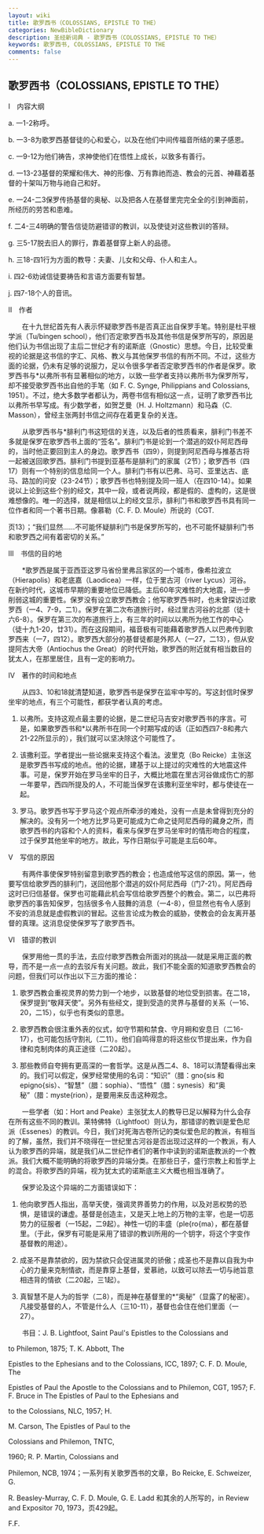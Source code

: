 ```yaml
---
layout: wiki
title: 歌罗西书（COLOSSIANS, EPISTLE TO THE）
categories: NewBibleDictionary
description: 圣经新词典 - 歌罗西书（COLOSSIANS, EPISTLE TO THE）
keywords: 歌罗西书, COLOSSIANS, EPISTLE TO THE
comments: false
---
```


## 歌罗西书（COLOSSIANS, EPISTLE TO THE）

Ⅰ　内容大纲

a. 一1-2称呼。

b. 一3-8为歌罗西基督徒的心和爱心，以及在他们中间传福音所结的果子感恩。

c. 一9-12为他们祷告，求神使他们在悟性上成长，以致多有善行。

d. 一13-23基督的荣耀和伟大、神的形像、万有靠祂而造、教会的元首、神藉着基督的十架叫万物与祂自己和好。

e. 一24-二3保罗传扬基督的奥秘、以及把各人在基督里完完全全的引到神面前，所经历的劳苦和患难。

f. 二4-三4明确的警告信徒防避错谬的教训，以及使徒对这些教训的答辩。

g. 三5-17脱去旧人的罪行，靠着基督穿上新人的品德。

h. 三18-四1行为方面的教导：夫妻、儿女和父母、仆人和主人。

i. 四2-6劝诫信徒要祷告和言语方面要有智慧。

j. 四7-18个人的音讯。

Ⅱ　作者

　　在十九世纪首先有人表示怀疑歌罗西书是否真正出自保罗手笔。特别是杜平根学派（Tu/bingen school），他们否定歌罗西书及其他书信是保罗所写的，原因是他们认为书信出现了主后二世纪才有的诺斯底（Gnostic）思想。今日，比较受重视的论据是这书信的字汇、风格、教义与其他保罗书信的有所不同。不过，这些方面的论据，仍未有足够的说服力，足以令很多学者否定歌罗西书的作者是保罗。歌罗西书与*以弗所书有显著相似的地方，以致一些学者支持以弗所书为保罗所写，却不接受歌罗西书出自他的手笔（如 F. C. Synge, Philippians and Colossians, 1951）。不过，绝大多数学者都认为，两卷书信有相似这一点，证明了歌罗西书比以弗所书早写成。有少数学者，如贺芝曼（H. J. Holtzmann）和马森（C. Masson），曾经主张两封书信之间存在着更复杂的关连。

　　从歌罗西书与*腓利门书这短信的关连，以及后者的性质看来，腓利门书差不多就是保罗在歌罗西书上面的“签名”。腓利门书是论到一个潜逃的奴仆阿尼西母的，当时他正要回到主人的身边。歌罗西书（四9），则提到阿尼西母与推基古将一起被送回歌罗西。腓利门书提到亚基布是腓利门的家属（2节）；歌罗西书（四17）则有一个特别的信息给同一个人。腓利门书有以巴弗、马可、亚里达古、底马、路加的问安（23-24节）；歌罗西书也特别提及同一班人（在四10-14）。如果说以上论到这些个别的经文，其中一段，或者说两段，都是假的、虚构的，这是很难想像的。唯一的选择，就是相信以上的经文显示，腓利门书和歌罗西书具有同一位作者和同一个著书日期。像慕勒（C. F. D. Moule）所说的（CGT.

页13）；“我们显然……不可能怀疑腓利门书是保罗所写的，也不可能怀疑腓利门书和歌罗西之间有着密切的关系。”

Ⅲ　书信的目的地

　　*歌罗西是属于亚西亚这罗马省份里弗吕家区的一个城市，像希拉波立（Hierapolis）和老底嘉（Laodicea）一样，位于里古河（river Lycus）河谷。在新约时代，这城市早期的重要地位已降低。主后60年灾难性的大地震，进一步削弱这城的重要性。保罗没有设立歌罗西教会；他写歌罗西书时，也未曾探访过歌罗西（一4、7-9，二1）。保罗在第二次布道旅行时，经过里古河谷的北部（徒十六6-8）。保罗在第三次的布道旅行上，有三年的时间以以弗所为他工作的中心（徒十九1-20，廿31）。而在这段期间，福音极有可能藉着歌罗西人以巴弗传到歌罗西来（一7，四12）。歌罗西大部分的基督徒都是外邦人（一27，二13），但从安提阿古大帝（Antiochus the Great）的时代开始，歌罗西的附近就有相当数目的犹太人，在那里居住，且有一定的影响力。

Ⅳ　著作的时间和地点

　　从四3、10和18就清楚知道，歌罗西书是保罗在监牢中写的。写这封信时保罗坐牢的地点，有三个可能性，都获学者认真的考虑。

1. 以弗所。支持这观点最主要的论据，是二世纪马吉安对歌罗西书的序言。可是，如果歌罗西书和*以弗所书在同一个时期写成的话（正如西四7-8和弗六21-22所显示的），我们就可以坚决除这个可能性了。

2. 该撒利亚。学者提出一些论据来支持这个看法。波里克（Bo Reicke）主张这是歌罗西书写成的地点。他的论据，建基于以上提过的灾难性的大地震这件事。可是，保罗开始在罗马坐牢的日子，大概比地震在里古河谷做成伤亡的那一年要早，西四所提及的人，不可能当保罗在该撒利亚坐牢时，都与使徒在一起。

3. 罗马。歌罗西书写于罗马这个观点所牵涉的难处，没有一点是未曾得到充分的解决的。没有另一个地方比罗马更可能成为亡命之徒阿尼西母的藏身之所，而歌罗西书的内容和个人的资料，看来与保罗在罗马坐牢时的情形吻合的程度，过于保罗其他坐牢的地方。故此，写作日期似乎可能是主后60年。

Ⅴ　写信的原因

　　有两件事使保罗特别留意到歌罗西的教会；也造成他写这信的原因。第一，他要写信给歌罗西的腓利门，送回他那个潜逃的奴仆阿尼西母（门7-21）。阿尼西母这时已归信基督。保罗也可能藉此机会写信给歌罗西整个的教会。第二，以巴弗将歌罗西的事告知保罗，包括很多令人鼓舞的消息（一4-8），但显然也有令人感到不安的消息就是虚假教训的冒起。这些言论成为教会的威胁，使教会的会友离开基督的真理。这消息促使保罗写了歌罗西书。

Ⅵ　错谬的教训

　　保罗用他一贯的手法，去应付歌罗西教会所面对的挑战──就是采用正面的教导，而不是一点一点的去驳斥有关问题。故此，我们不能全面的知道歌罗西教会的问题，但我们可以作出以下三方面的推论：

1. 歌罗西教会重视灵界的势力到一个地步，以致基督的地位受到损害。在二18，保罗提到“敬拜天使”。另外有些经文，提到受造的灵界与基督的关系（一16、20，二15），似乎也有类似的意思。

2. 歌罗西教会很注重外表的仪式，如守节期和禁食、守月朔和安息日（二16-17），也可能包括守割礼（二11）。他们自鸣得意的将这些仪节提出来，作为自律和克制肉体的真正途径（二20起）。

3. 那些教师自夸拥有更高深的一套哲学。这是从西二4、8、18可以清楚看得出来的。我们可以假定，保罗经常使用的名词：“知识”（腊：gno{sis 和 epigno{sis）、“智慧”（腊：sophia）、“悟性”（腊：synesis）和“奥秘”（腊：myste{rion），是要用来反击这种观念。

　　一些学者（如：Hort and Peake）主张犹太人的教导已足以解释为什么会存在所有这些不同的教训。莱特佛特（Lightfoot）则认为，那错谬的教训是爱色尼派（Essenes）的教训。今日，我们对死海古卷所记的类似爱色尼的教派，有相当的了解，虽然，我们并不晓得在一世纪里古河谷是否出现过这样的一个教派，有人认为歌罗西的异端，就是我们从二世纪作者们的著作中读到的诺斯底教派的一个教派。我们大概不能明确的将歌罗西的异端分类。在那些日子，盛行宗教上和哲学上的混合。将歌罗西的异端，视为犹太式的诺斯底主义大概也相当准确了。

　　保罗论及这个异端的二方面错误如下：

1. 他向歌罗西人指出，高举天使，强调灵界善势力的作用，以及对恶权势的恐惧，是错误的谦虚。基督是创造主，又是天上地上的万物的主宰，也是一切恶势力的征服者（一15起，二9起）。神性一切的丰盛（ple{ro{ma），都在基督里。（于此，保罗有可能是采用了错谬的教训所用的一个钥字，将这个字变作基督教的用途）。

2. 成圣不是靠禁欲的，因为禁欲只会促进属灵的骄傲；成圣也不是靠以自我为中心的力量来克制情欲，而是靠穿上基督，爱慕祂，以致可以除去一切与祂旨意相违背的情欲（二20起，三1起）。

3. 真智慧不是人为的哲学（二8），而是神在基督里的*“奥秘”（显露了的秘密）。凡接受基督的人，不管是什么人（三10-11），基督也会住在他们里面（一27）。

　　书目：J. B. Lightfoot, Saint Paul's Epistles to the Colossians and

to Philemon, 1875; T. K. Abbott, The

Epistles to the Ephesians and to the Colossians, ICC, 1897; C. F. D. Moule, The

Epistles of Paul the Apostle to the Colossians and to Philemon, CGT, 1957; F. F. Bruce in The Epistles of Paul to the Ephesians and

to the Colossians, NLC, 1957; H.

M. Carson, The Epistles of Paul to the

Colossians and Philemon, TNTC,

1960; R. P. Martin, Colossians and

Philemon, NCB, 1974；一系列有关歌罗西书的文章，Bo Reicke, E. Schweizer, G.

R. Beasley-Murray, C. F. D. Moule, G. E. Ladd 和其余的人所写的，in Review and Expositor 70, 1973，页429起。

F.F.






